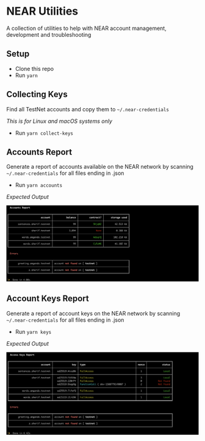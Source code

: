 # NEAR Utilities

A collection of utilities to help with NEAR account management, development and troubleshooting

## Setup

- Clone this repo
- Run `yarn`

## Collecting Keys

Find all TestNet accounts and copy them to `~/.near-credentials`

_This is for Linux and macOS systems only_

- Run `yarn collect-keys`

## Accounts Report

Generate a report of accounts available on the NEAR network by scanning `~/.near-credentials` for all
files ending in .json

- Run `yarn accounts`

_Expected Output_

![Accounts Report](/assets/accounts-report-output.png)

## Account Keys Report

Generate a report of account keys on the NEAR network by scanning `~/.near-credentials` for all
files ending in .json

- Run `yarn keys`

_Expected Output_

![Account Keys Report](/assets/keys-report-output.png)
